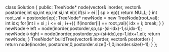 class Solution {
public:
TreeNode* node(vector<int>& inorder, vector<int>& postorder,int sp,int ep,int si,int ei){
if(si > ei || sp > ep){
return NULL;
}
int root_val = postorder[ep];
TreeNode* newNode = new TreeNode(root_val);
int idx;
for(int i = si ; i <= ei ; i++){
if(inorder[i] == root_val){
idx = i;
break;
}
}
newNode->left = node(inorder,postorder,sp,sp-(si-idx)-1,si,idx-1);
newNode->right = node(inorder,postorder,sp-(si-idx),ep-1,idx+1,ei);
return newNode;
}
TreeNode* buildTree(vector<int>& inorder, vector<int>& postorder) {
return node(inorder, postorder,0,postorder.size()-1,0,inorder.size()-1);
}
};